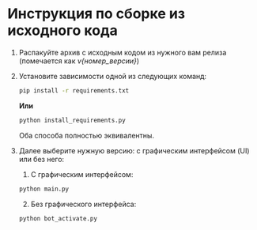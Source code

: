 # Инструкция по сборке из исходного кода

1. Распакуйте архив с исходным кодом из нужного вам релиза (помечается как *v{номер_версии}*)
2. Установите зависимости одной из следующих команд:
    ```cmd
    pip install -r requirements.txt
    ```
    **Или**
    ```cmd
    python install_requirements.py
    ```
    Оба способа полностью эквивалентны.

3. Далее выберите нужную версию: с графическим интерфейсом (UI) или без него:
   1. С графическим интерфейсом:
   ```cmd
   python main.py
   ```
   2. Без графического интерфейса:
   ```cmd
   python bot_activate.py
   ```
   